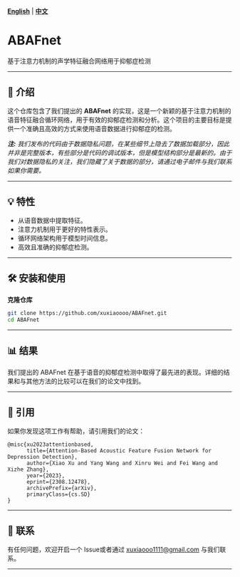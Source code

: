 **[English](README.md)** | **[中文](README_CN.md)**

# ABAFnet
基于注意力机制的声学特征融合网络用于抑郁症检测

---

## 📌 介绍

这个仓库包含了我们提出的 **ABAFnet** 的实现，这是一个新颖的基于注意力机制的语音特征融合循环网络，用于有效的抑郁症检测和分析。这个项目的主要目标是提供一个准确且高效的方式来使用语音数据进行抑郁症的检测。

_**注:** 我们发布的代码由于数据隐私问题，在某些细节上隐去了数据加载部分，因此并非是完整版本，有些部分是代码的调试版本，但是模型结构部分是最新的。由于我们对数据隐私的关注，我们隐藏了关于数据的部分，请通过电子邮件与我们联系如果你需要。_

---

## 💡 特性
- 从语音数据中提取特征。
- 注意力机制用于更好的特性表示。
- 循环网络架构用于模型时间信息。
- 高效且准确的抑郁症检测。

---

## 🛠️ 安装和使用
**克隆仓库**
```bash
git clone https://github.com/xuxiaoooo/ABAFnet.git
cd ABAFnet
```
---
## 📊 结果

我们提出的 ABAFnet 在基于语音的抑郁症检测中取得了最先进的表现。详细的结果和与其他方法的比较可以在我们的论文中找到。

---

## 📄 引用

如果你发现这项工作有帮助，请引用我们的论文：
```
@misc{xu2023attentionbased,
      title={Attention-Based Acoustic Feature Fusion Network for Depression Detection}, 
      author={Xiao Xu and Yang Wang and Xinru Wei and Fei Wang and Xizhe Zhang},
      year={2023},
      eprint={2308.12478},
      archivePrefix={arXiv},
      primaryClass={cs.SD}
}
```

---

## 📧 联系

有任何问题，欢迎开启一个 Issue或者通过 xuxiaooo1111@gmail.com 与我们联系。

---

